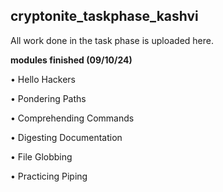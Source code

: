 ## cryptonite_taskphase_kashvi
All work done in the task phase is uploaded here.

**modules finished (09/10/24)**

• Hello Hackers

• Pondering Paths

• Comprehending Commands

• Digesting Documentation

• File Globbing

• Practicing Piping
